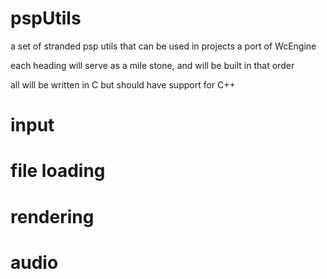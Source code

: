 # pspUtils
a set of stranded psp utils that can be used in projects a port of WcEngine

each heading will serve as a mile stone, and will be built in that order 

all will be written in C but should have support for C++
# input
# file loading
# rendering 
# audio
